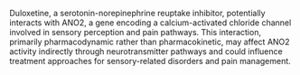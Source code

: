 Duloxetine, a serotonin-norepinephrine reuptake inhibitor, potentially interacts with ANO2, a gene encoding a calcium-activated chloride channel involved in sensory perception and pain pathways. This interaction, primarily pharmacodynamic rather than pharmacokinetic, may affect ANO2 activity indirectly through neurotransmitter pathways and could influence treatment approaches for sensory-related disorders and pain management.